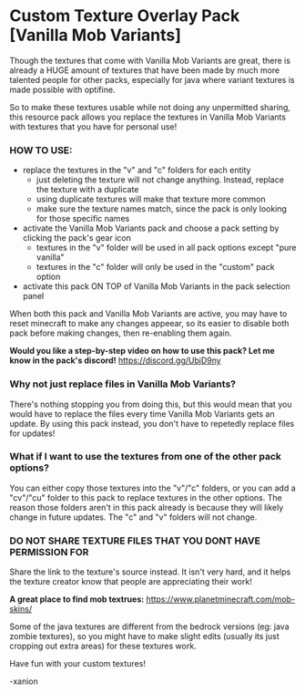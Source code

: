 # Custom Texture Overlay Pack [Vanilla Mob Variants]
Though the textures that come with Vanilla Mob Variants are great, there is already a HUGE amount of textures that have been made by much more talented people for other packs, especially for java where variant textures is made possible with optifine.

So to make these textures usable while not doing any unpermitted sharing, this resource pack allows you replace the textures in Vanilla Mob Variants with textures that you have for personal use!

### HOW TO USE:
- replace the textures in the "v" and "c" folders for each entity
	- just deleting the texture will not change anything. Instead, replace the texture with a duplicate
	- using duplicate textures will make that texture more common
	- make sure the texture names match, since the pack is only looking for those specific names
- activate the Vanilla Mob Variants pack and choose a pack setting by clicking the pack's gear icon
	- textures in the "v" folder will be used in all pack options except "pure vanilla"
	- textures in the "c" folder will only be used in the "custom" pack option
- activate this pack ON TOP of Vanilla Mob Variants in the pack selection panel

When both this pack and Vanilla Mob Variants are active, you may have to reset minecraft to make any changes appeear, so its easier to disable both pack before making changes, then re-enabling them again.

**Would you like a step-by-step video on how to use this pack? Let me know in the pack's discord!** https://discord.gg/UbjD9ny

### Why not just replace files in Vanilla Mob Variants?
There's nothing stopping you from doing this, but this would mean that you would have to replace the files every time Vanilla Mob Variants gets an update. By using this pack instead, you don't have to repetedly replace files for updates!

### What if I want to use the textures from one of the other pack options?
You can either copy those textures into the "v"/"c" folders, or you can add a "cv"/"cu" folder to this pack to replace textures in the other options. The reason those folders aren't in this pack already is because they will likely change in future updates. The "c" and "v" folders will not change.

### DO NOT SHARE TEXTURE FILES THAT YOU DONT HAVE PERMISSION FOR
Share the link to the texture's source instead. It isn't very hard, and it helps the texture creator know that people are appreciating their work!

**A great place to find mob textrues:** https://www.planetminecraft.com/mob-skins/

Some of the java textures are different from the bedrock versions (eg: java zombie textures), so you might have to make slight edits (usually its just cropping out extra areas) for these textures work.

Have fun with your custom textures!

-xanion
